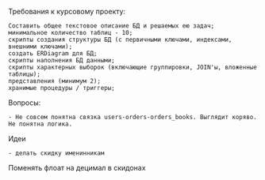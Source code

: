 Требования к курсовому проекту:

	Составить общее текстовое описание БД и решаемых ею задач;
	минимальное количество таблиц - 10;
	скрипты создания структуры БД (с первичными ключами, индексами, внешними ключами);
	создать ERDiagram для БД;
	скрипты наполнения БД данными;
	скрипты характерных выборок (включающие группировки, JOIN'ы, вложенные таблицы);
	представления (минимум 2);
	хранимые процедуры / триггеры;
	
Вопросы:

	- Не совсем понятна связка users-orders-orders_books. Выглядит коряво. Не понятна логика.

Идеи 

	- делать скидку именинникам

Поменять флоат на децимал в скидонах

